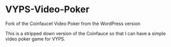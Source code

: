 # VYPS-Video-Poker
Fork of the Coinfaucet Video Poker from the WordPress version

This is a stripped down version of the Coinfauce so that I can have a simple video poker game for VYPS.
